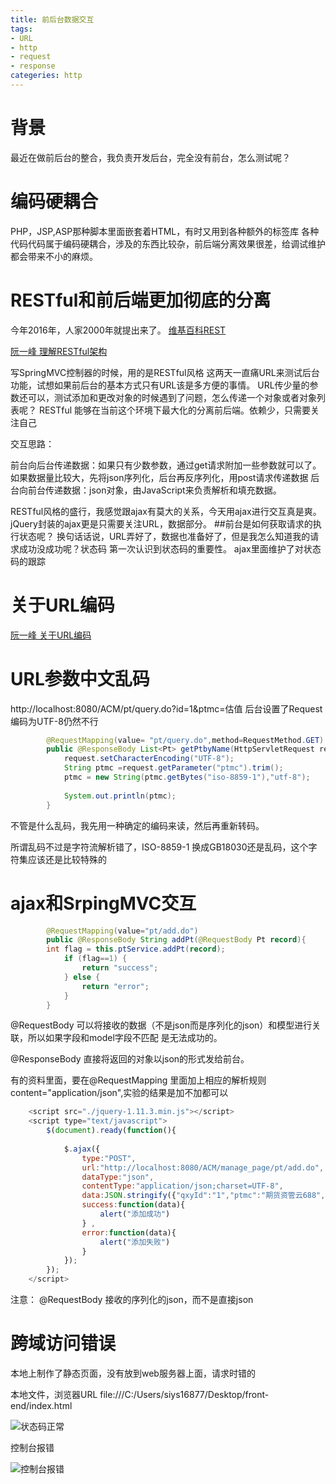```yaml
---
title: 前后台数据交互
tags:
- URL
- http
- request
- response
categeries: http
---
```

# 背景
最近在做前后台的整合，我负责开发后台，完全没有前台，怎么测试呢？

# 编码硬耦合
PHP，JSP,ASP那种脚本里面嵌套着HTML，有时又用到各种额外的标签库
各种代码代码属于编码硬耦合，涉及的东西比较杂，前后端分离效果很差，给调试维护
都会带来不小的麻烦。
# RESTful和前后端更加彻底的分离
今年2016年，人家2000年就提出来了。
[维基百科REST](https://zh.wikipedia.org/zh-sg/REST)

[阮一峰 理解RESTful架构](http://www.ruanyifeng.com/blog/2011/09/restful)

写SpringMVC控制器的时候，用的是RESTful风格
这两天一直痛URL来测试后台功能，试想如果前后台的基本方式只有URL该是多方便的事情。
URL传少量的参数还可以，测试添加和更改对象的时候遇到了问题，怎么传递一个对象或者对象列表呢？
RESTful 能够在当前这个环境下最大化的分离前后端。依赖少，只需要关注自己

交互思路：

前台向后台传递数据：如果只有少数参数，通过get请求附加一些参数就可以了。如果数据量比较大，先将json序列化，后台再反序列化，用post请求传递数据
后台向前台传递数据：json对象，由JavaScript来负责解析和填充数据。

RESTful风格的盛行，我感觉跟ajax有莫大的关系，今天用ajax进行交互真是爽。jQuery封装的ajax更是只需要关注URL，数据部分。
##前台是如何获取请求的执行状态呢？
换句话话说，URL弄好了，数据也准备好了，但是我怎么知道我的请求成功没成功呢？状态码
第一次认识到状态码的重要性。
ajax里面维护了对状态码的跟踪
# 关于URL编码
[阮一峰 关于URL编码](http://www.ruanyifeng.com/blog/2010/02/url_encoding.html)
# URL参数中文乱码
http://localhost:8080/ACM/pt/query.do?id=1&ptmc=估值
后台设置了Request编码为UTF-8仍然不行
```java
        @RequestMapping(value= "pt/query.do",method=RequestMethod.GET)
        public @ResponseBody List<Pt> getPtbyName(HttpServletRequest request) throws UnsupportedEncodingException{
            request.setCharacterEncoding("UTF-8");
            String ptmc =request.getParameter("ptmc").trim();
            ptmc = new String(ptmc.getBytes("iso-8859-1"),"utf-8");
            
            System.out.println(ptmc);
        }
```
不管是什么乱码，我先用一种确定的编码来读，然后再重新转码。

所谓乱码不过是字符流解析错了，ISO-8859-1 换成GB18030还是乱码，这个字符集应该还是比较特殊的
# ajax和SrpingMVC交互
```java
        @RequestMapping(value="pt/add.do")
        public @ResponseBody String addPt(@RequestBody Pt record){
        int flag = this.ptService.addPt(record);
            if (flag==1) {
                return "success";
            } else {
                return "error";
            }
        }
```
@RequestBody 可以将接收的数据（不是json而是序列化的json）和模型进行关联，所以如果字段和model字段不匹配
是无法成功的。

@ResponseBody 直接将返回的对象以json的形式发给前台。

有的资料里面，要在@RequestMapping 里面加上相应的解析规则 content="application/json",实验的结果是加不加都可以

```javascript
    <script src="./jquery-1.11.3.min.js"></script>
    <script type="text/javascript">
        $(document).ready(function(){  
    
            $.ajax({ 
                type:"POST", 
                url:"http://localhost:8080/ACM/manage_page/pt/add.do", 
                dataType:"json",      
                contentType:"application/json;charset=UTF-8",               
                data:JSON.stringify({"qxyId":"1","ptmc":"期货资管云688","jcpt":"阿里云"}), 
                success:function(data){ 
                    alert("添加成功")
                } ,
                error:function(data){ 
                    alert("添加失败")
                }
            }); 
        });  
    </script>
```
注意： @RequestBody 接收的序列化的json，而不是直接json
# 跨域访问错误
本地上制作了静态页面，没有放到web服务器上面，请求时错的

本地文件，浏览器URL   file:///C:/Users/siys16877/Desktop/front-end/index.html


![状态码正常](http://7xs1xb.com1.z0.glb.clouddn.com/20160318-http-status-code.png)

控制台报错

![控制台报错](http://7xs1xb.com1.z0.glb.clouddn.com/20160318-http-not-allowed.png)